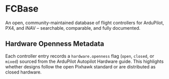 # FCBase
An open, community-maintained database of flight controllers for ArduPilot, PX4, and iNAV – searchable, comparable, and fully documented.

## Hardware Openness Metadata

Each controller entry records a `hardware.openness` flag (`open`, `closed`, or `mixed`) sourced from the ArduPilot Autopilot Hardware guide. This highlights whether designs follow the open Pixhawk standard or are distributed as closed hardware.
